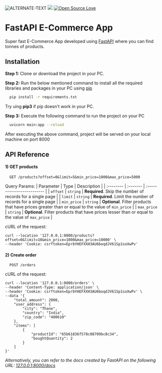 
![ALTERNATE-TEXT](https://img.shields.io/badge/Python-FFD43B?style=for-the-badge&logo=python&logoColor=blue
)
![](https://img.shields.io/badge/MongoDB-4EA94B?style=for-the-badge&logo=mongodb&logoColor=white)
[![Open Source Love](https://badges.frapsoft.com/os/v1/open-source.svg?v=103)](https://github.com/ellerbrock/open-source-badges/)

# FastAPI E-Commerce App

Super fast E-Commerce App developed using [FastAPI](https://fastapi.tiangolo.com/) where you can find tonnes of products.


## Installation

**Step 1:** Clone or download the project in your PC.

**Step 2:** Run the below mentioned command to install all the required libraries and packages in your PC using [pip](https://pypi.org/project/pip/)

```bash
  pip install -r requirements.txt
```
Try uing **pip3** if pip doesn't work in your PC.

**Step 3:** Execute the following command to run the project on your PC

```bash
  uvicorn main:app --reload
```
After executing the above command, project will be served on your local machine on port 8000



## API Reference

#### 1) GET products

```http
  GET /products?offset=0&limit=5&min_price=1000&max_price=5000
```

Query Params:
| Parameter | Type     | Description                |
| :-------- | :------- | :------------------------- |
| `offset` | `string` | **Required**. Skip the number of records for a single page |
| `limit` | `string` | **Required**. Limit the number of records for a single page |
| `min_price` | `string` | **Optional**. Filter products that have prices greater than or equal to the value of `min_price` |
| `max_price` | `string` | **Optional**. Filter products that have prices lesser than or equal to the value of `max_price` |

cURL of the request:
```
curl --location '127.0.0.1:8000/products?offset=0&limit=10&min_price=1000&max_price=10000' \
--header 'Cookie: csrftoken=EprbYHEFXXH3AU6boqdJV61Sp1soXwPv'
```

#### 2) Create order

```http
  POST /orders
```

cURL of the request:
```
curl --location '127.0.0.1:8000/orders' \
--header 'Content-Type: application/json' \
--header 'Cookie: csrftoken=EprbYHEFXXH3AU6boqdJV61Sp1soXwPv' \
--data '{
    "total_amount": 2000,
    "user_address": {
        "city": "Thane",
        "country": "India",
        "zip_code": "400610"
    },
    "items": [
        {
            "productId": "65b61836f578c08709bc8c34",
            "boughtQuantity": 2
        }
    ]
}'
```
*Alternatively, you can refer to the docs created by FastAPI on the following URL: [127.0.0.1:8000/docs](127.0.0.1:8000/docs)*



